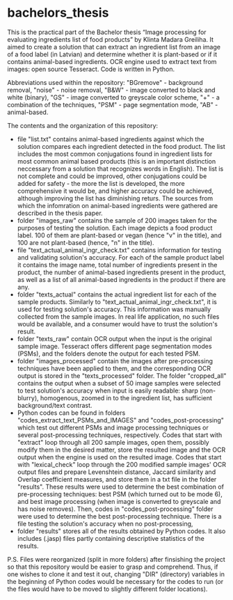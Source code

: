 # bachelors_thesis

This is the practical part of the Bachelor thesis “Image processing for evaluating ingredients list of food products” by Klinta Madara Greiliha. It aimed to create a solution that can extract an ingredient list from an image of a food label (in Latvian) and determine whether it is plant-based or if it contains animal-based ingredients. OCR engine used to extract text from images: open source Tesseract. Code is written in Python. 

Abbreviations used within the repository: "BGremove" - background removal, "noise" - noise removal, "B&W" - image converted to black and white (binary), "GS" - image converted to greyscale color scheme, "+" - a combination of the techniques, "PSM" - page segmentation mode, "AB" - animal-based.

The contents and the organization of this repository:
- file "list.txt" contains animal-based ingredients against which the solution compares each ingredient detected in the food product. The list includes the most common conjugations found in ingredient lists for most common animal based products (this is an important distinction neccessary from a solution that recognizes words in English). The list is not complete and could be improved, other conjugations could be added for safety - the more the list is developed, the more comprehensive it would be, and higher accuracy could be achieved, although improving the list has diminishing returs. The sources from which the infomration on animal-based ingredients were gathered are described in the thesis paper. 
- folder "images_raw" contains the sample of 200 images taken for the purposes of testing the solution. Each image depicts a food product label. 100 of them are plant-based or vegan (hence "v" in the title), and 100 are not plant-based (hence, "n" in the title).
- file "text_actual_animal_ingr_check.txt" contains information for testing and validating solution's accuracy. For each of the sample product label it contains the image name, total number of ingredients present in the product, the number of animal-based ingredients present in the product, as well as a list of all animal-based ingredients in the product if there are any.
- folder "texts_actual" contains the actual ingredient list for each of the sample products. Similarly to "text_actual_animal_ingr_check.txt", it is used for testing solution's accuracy. This information was manually collected from the sample images. In real life application, no such files would be available, and a consumer would have to trust the solution's result.
- folder "texts_raw" contain OCR output when the input is the original sample image. Tesseract offers different page segmentation modes (PSMs), and the folders denote the output for each tested PSM.
- folder "images_processed" contain the images after pre-processing techniques have been applied to them, and the corresponding OCR output is stored in the "texts_processed" folder. The folder "cropped_all" contains the output when a subset of 50 image samples were selected to test solution's accuracy when input is easily readable: sharp (non-blurry), homogenous, zoomed in to the ingredient list, has sufficient background/text contrast.
- Python codes can be found in folders "codes_extract_text_PSMs_and_IMAGES" and "codes_post-processing" which test out different PSMs and image processing techniques or several post-processing techniques, respectively. Codes that start with "extract" loop through all 200 sample images, open them, possibly modify them in the desired matter, store the resulted image and the OCR output when the engine is used on the resulted image. Codes that start with "lexical_check" loop through the 200 modified sample images' OCR output files and prepare Levenshtein distance, Jaccard similarity and Overlap coefficient measures, and store them in a txt file in the folder "results". These results were used to determine the best combination of pre-processing techniques: best PSM (which turned out to be mode 6), and best image processing (when image is converted to greyscale and has noise removes). Then, codes in "codes_post-processing" folder were used to determine the best post-processing technique. There is a file testing the solution's accuracy when no post-processing, 
- folder "results" stores all of the results obtained by Python codes. It also includes (.jasp) files partly containing descriptive statistics of the results.

P.S. Files were reorganized (split in more folders) after finsishing the project so that this repository would be easier to grasp and comprehend. Thus, if one wishes to clone it and test it out, changing "DIR" (directory) variables in the beginning of Python codes would be necessary for the codes to run (or the files would have to be moved to slightly different folder locations).
